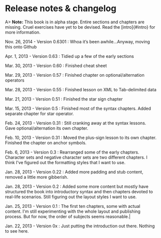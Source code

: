 # Release notes & changelog

A> **Note:** This book is in alpha stage. Entire sections and chapters are missing. Cruel exercises have yet to be devised. Read the [intro]{#intro} for more information.


Nov. 26, 2014 - Version 0.6301
: Whoa it’s been awhile…Anyway, moving this onto Github

Apr. 1, 2013 - Version 0.63
: Tidied up a few of the early sections

Mar. 30, 2013 - Version 0.60
: Finished cheat sheet

Mar. 29, 2013 - Version 0.57
: Finished chapter on optional/alternation operators

Mar. 28, 2013 - Version 0.55
: Finished lesson on XML to Tab-delimited data

Mar. 21, 2013 - Version 0.51
: Finished the star sign chapter

Mar. 15, 2013 - Version 0.5
: Finished most of the syntax chapters. Added separate chapter for star operator.

Feb. 24, 2013 - Version 0.31
: Still cranking away at the syntax lessons. Gave optional/alternation its own chapter.

Feb. 10, 2013 - Version 0.31
: Moved the plus-sign lesson to its own chapter. Finished the chapter on anchor symbols.

Feb. 6, 2013 - Version 0.3
: Rearranged some of the early chapters. Character sets and negative character sets are two different chapters. I think I've figured out the formatting styles that I want to use.

Jan. 28, 2013 - Version 0.22
: Added more padding and stub content, removed a little more gibberish.
 
Jan. 28, 2013 - Version 0.2 
: Added some more content but mostly have structured the book into introductory syntax and then chapters devoted to real-life scenarios. Still figuring out the layout styles I want to use.

Jan. 25, 2013 - Version 0.1
: The first ten chapters, some with actual content. I'm still experimenting with the whole layout and publishing process. But for now, the order of subjects seems reasonable.|

Jan. 22, 2013 - Version 0x
: Just putting the introduction out there. Nothing to see here.
